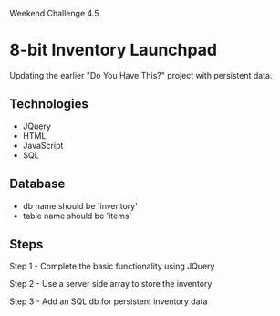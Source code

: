 Weekend Challenge 4.5

8-bit Inventory Launchpad
=========================

Updating the earlier "Do You Have This?" project with persistent data.

Technologies
------------
* JQuery
* HTML
* JavaScript
* SQL

Database
--------
* db name should be 'inventory'
* table name should be 'items'

Steps
-----
Step 1 - Complete the basic functionality using JQuery

Step 2 - Use a server side array to store the inventory

Step 3 - Add an SQL db for persistent inventory data
